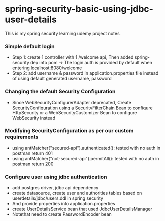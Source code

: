 # spring-security-basic-using-jdbc-user-details
This is my spring security learning udemy project notes 

### Simple default login
- Step 1: create 1 controller with 1 /welcome api, Then added spring-security dep into pom -> The login auth is provided by default when entering localhost:8080/welcome
- Step 2: add username & password in application.properties file instead of using default generated username, password

### Changing the default Security Configuration
- Since WebSecurityConfigurerAdapter deprecated, Create SecurityConfiguration using a SecurityFilterChain Bean to configure HttpSecurity or a WebSecurityCustomizer Bean to configure WebSecurity instead

### Modifying SecurityConfiguration as per our custom requirements
- using antMatcher("secured-api").authenticated(): tested with no auth in postman return 401 
- using antMatcher("not-secured-api").permitAll(): tested with no auth in postman return 200

### Configure user using jdbc authentication
- add postgres driver, jdbc api dependency
- create datasource, create user and authorities tables based on userdetails/jdbc/users.ddl in spring security
- And provide properties into application.properties
- create UserDetailsService bean that used JdbcUserDetailsManager
- Notethat need to create PasswordEncoder bean
